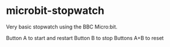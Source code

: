# microbit-stopwatch

Very basic stopwatch using the BBC Micro:bit.

Button A to start and restart
Button B to stop
Buttons A+B to reset
